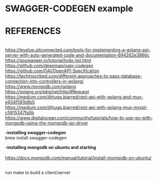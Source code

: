 # SWAGGER-CODEGEN example 
# REFERENCES
   <br> https://levelup.gitconnected.com/tools-for-implementing-a-golang-api-server-with-auto-generated-code-and-documentation-694262e3866c
   <br> https://goswagger.io/tutorial/todo-list.html
   <br> https://github.com/deepmap/oapi-codegen
   <br> https://github.com/OAI/OpenAPI-Specification
   <br> https://techinscribed.com/different-approaches-to-pass-database-connection-into-controllers-in-golang/
   <br> https://www.mongodb.com/golang
   <br> https://golang.org/pkg/net/http/#Request
   <br> https://medium.com/@hugo.bjarred/rest-api-with-golang-and-mux-e934f581b8b5
   <br> https://medium.com/@hugo.bjarred/rest-api-with-golang-mux-mysql-c5915347fa5b
   <br> https://www.digitalocean.com/community/tutorials/how-to-use-go-with-mongodb-using-the-mongodb-go-driver
 

<b> -installing swagger-codegen </b>
<br> brew install swagger-codegen

<b> -installing mongodb on ubuntu and starting </b>   
<br> https://docs.mongodb.com/manual/tutorial/install-mongodb-on-ubuntu/

<br> run make to build a client/server
 
